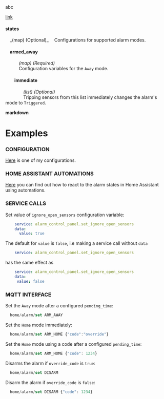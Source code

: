 <div id="t">abc</div>
  
[link](#test)
<h4> states </h4>
<s style="margin-left:1em;"></s> _(map) (Optional)_  
<s style="margin-left:1em;"></s> Configurations for supported alarm modes.  
  <s></s>  
  <h4 style="margin-left:1em;"> armed_away </h4>

  <s style="margin-left:3em;"></s> _(map) (Required)_  
  <s style="margin-left:3em;"></s> Configuration variables for the `Away` mode.  
  <s></s>  
  <h4 style="margin-left:2em;"> immediate </h4>

  <s style="margin-left:4em;"></s> _(list) (Optional)_  
  <s style="margin-left:4em;"></s> Tripping sensors from this list immediately changes the alarm's mode to `Triggered`.  
</div>

**markdown**
# Examples

### CONFIGURATION
[Here](examples/my_bwalarm.yaml) is one of my configurations.

### HOME ASSISTANT AUTOMATIONS
[Here](examples/automations.yaml) you can find out how to react to the alarm states in Home Assistant using automations.  

### SERVICE CALLS  
Set value of `ignore_open_sensors` configuration variable:
```yaml
    service: alarm_control_panel.set_ignore_open_sensors
    data:
      value: true
```
The default for `value` is `false`, i.e making a service call without `data`
```yaml
    service: alarm_control_panel.set_ignore_open_sensors
```
has the same effect as
```yaml
    service: alarm_control_panel.set_ignore_open_sensors
    data:
     value: false
```

### MQTT INTERFACE
Set the `Away` mode after a configured `pending_time`:
```javascript
  home/alarm/set ARM_AWAY
```
Set the `Home` mode immediately:
```javascript
  home/alarm/set ARM_HOME {"code":"override"}
```
Set the `Home` mode using a code after a configured `pending_time`:
```javascript
  home/alarm/set ARM_HOME {"code": 1234}
```
Disarms the alarm if `override_code` is `true`:
```javascript
  home/alarm/set DISARM
```
Disarm the alarm if `override_code` is `false`:
```javascript
  home/alarm/set DISARM {"code": 1234}
```
